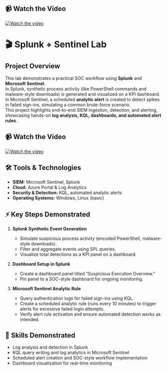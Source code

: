 ## 📹 Watch the Video
[![Watch the video](thumbnail.png)](https://www.loom.com/share/e8405fe2157c418d934710b748976e8f)


# 🎬 Splunk + Sentinel Lab

## Project Overview
This lab demonstrates a practical SOC workflow using **Splunk** and **Microsoft Sentinel**.  
In Splunk, synthetic process activity (like PowerShell commands and malware-style downloads) is generated and visualized on a KPI dashboard.  
In Microsoft Sentinel, a scheduled **analytic alert** is created to detect spikes in failed sign-ins, simulating a common brute-force scenario.  
This project highlights end-to-end SIEM ingestion, detection, and alerting, showcasing hands-on **log analysis, KQL, dashboards, and automated alert rules**.

## 📹 Watch the Video
[![Watch the video](thumbnail.png)](https://www.loom.com/share/e8405fe2157c418d934710b748976e8f)


## 🛠 Tools & Technologies
- **SIEM:** Microsoft Sentinel, Splunk  
- **Cloud:** Azure Portal & Log Analytics  
- **Security & Detection:** KQL, automated analytic alerts  
- **Operating Systems:** Windows, Linux (basic)  

## ⚡ Key Steps Demonstrated
1. **Splunk Synthetic Event Generation**  
   - Simulate suspicious process activity (encoded PowerShell, malware-style downloads).  
   - Filter and aggregate events using SPL queries.  
   - Visualize total detections as a KPI panel on a dashboard.

2. **Dashboard Setup in Splunk**  
   - Create a dashboard panel titled “Suspicious Execution Overview.”  
   - Pin panel to a SOC-style dashboard for ongoing monitoring.

3. **Microsoft Sentinel Analytic Rule**  
   - Query authentication logs for failed sign-ins using KQL.  
   - Create a scheduled analytic rule (runs every 10 minutes) to trigger alerts for excessive failed login attempts.  
   - Verify alert rule activation and ensure automated detection works as intended.

## 🔑 Skills Demonstrated
- Log analysis and detection in Splunk  
- KQL query writing and log analytics in Microsoft Sentinel  
- Scheduled alert creation and SOC-style workflow implementation  
- Dashboard visualization for real-time monitoring  



